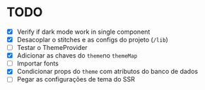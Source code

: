 # TODO

- [x] Verify if dark mode work in single component
- [x] Desacoplar o stitches e as configs do projeto (`/lib`)
- [ ] Testar o ThemeProvider
- [x] Adicionar as chaves do `theme`no `themeMap`
- [ ] Importar fonts
- [x] Condicionar props do `theme` com atributos do banco de dados
- [ ] Pegar as configurações de tema do SSR

